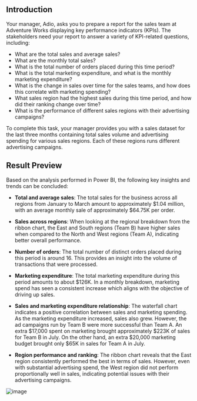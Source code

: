 ## Introduction
Your manager, Adio, asks you to prepare a report for the sales team at Adventure Works displaying key performance indicators (KPIs). The stakeholders need your report to answer a variety of KPI-related questions, including:

- What are the total sales and average sales?
- What are the monthly total sales?
- What is the total number of orders placed during this time period?
- What is the total marketing expenditure, and what is the monthly marketing expenditure?
- What is the change in sales over time for the sales teams, and how does this correlate with marketing spending?
- What sales region had the highest sales during this time period, and how did their ranking change over time?
- What is the performance of different sales regions with their advertising campaigns?

To complete this task, your manager provides you with a sales dataset for the last three months containing total sales volume and advertising spending for various sales regions. Each of these regions runs different advertising campaigns.

## Result Preview

Based on the analysis performed in Power BI, the following key insights and trends can be concluded:

- **Total and average sales**: The total sales for the business across all regions from January to March amount to approximately $1.04 million, with an average monthly sale of approximately $64.75K per order.

- **Sales across regions**: When looking at the regional breakdown from the ribbon chart, the East and South regions (Team B) have higher sales when compared to the North and West regions (Team A), indicating better overall performance.

- **Number of orders**: The total number of distinct orders placed during this period is around 16. This provides an insight into the volume of transactions that were processed.

- **Marketing expenditure**: The total marketing expenditure during this period amounts to about $126K. In a monthly breakdown, marketing spend has seen a consistent increase which aligns with the objective of driving up sales.

- **Sales and marketing expenditure relationship**: The waterfall chart indicates a positive correlation between sales and marketing spending. As the marketing expenditure increased, sales also grew. However, the ad campaigns run by Team B were more successful than Team A. An extra $17,000 spent on marketing brought approximately $223K of sales for Team B in July. On the other hand, an extra $20,000 marketing budget brought only $65K in sales for Team A in July.

- **Region performance and ranking**: The ribbon chart reveals that the East region consistently performed the best in terms of sales. However, even with substantial advertising spend, the West region did not perform proportionally well in sales, indicating potential issues with their advertising campaigns.

![image](https://github.com/user-attachments/assets/df3954a7-8b1c-4224-b2b6-2a55f257b6fa)

